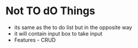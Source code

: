 # Not TO dO Things
- its same as the to do list but in the opposite way 
- it will contain input box to take input 
- Features - CRUD 